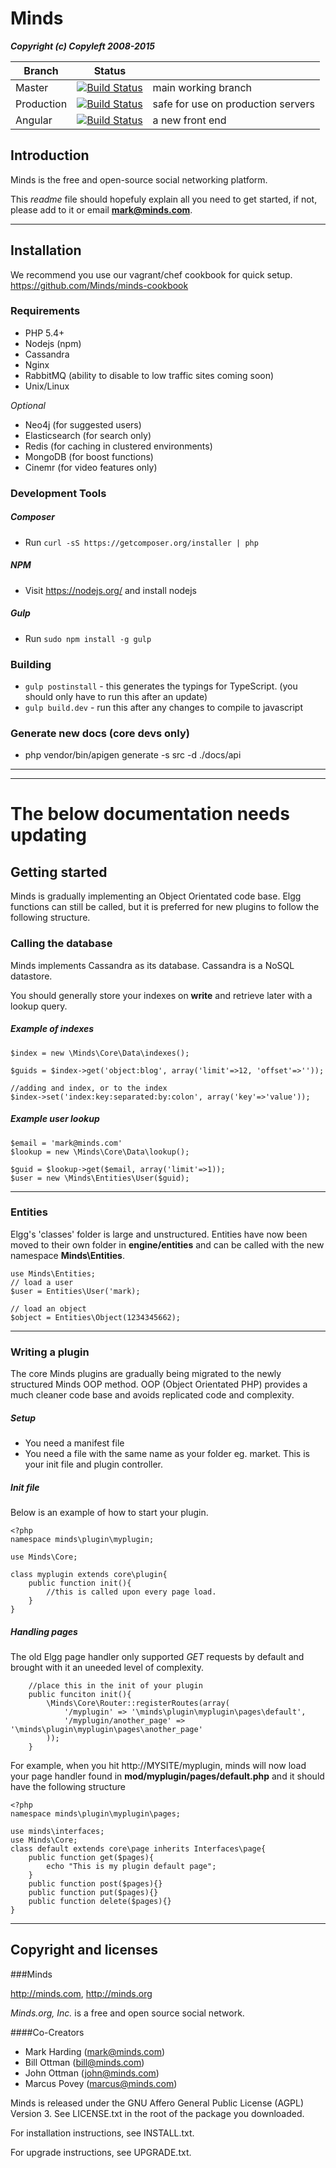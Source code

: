 Minds
==========

___Copyright (c) Copyleft 2008-2015___

Branch  | Status | |
------------- | ------------- | ----------
Master | [![Build Status](https://magnum.travis-ci.com/Minds/Minds.png?token=vHzWaxguqXbJqkudCFTn&branch=master)](https://magnum.travis-ci.com/Minds/Minds)  | main working branch |
Production | [![Build Status](https://magnum.travis-ci.com/Minds/Minds.png?token=vHzWaxguqXbJqkudCFTn&branch=production)](https://magnum.travis-ci.com/Minds/Minds) | safe for use on production servers
Angular | [![Build Status](https://magnum.travis-ci.com/Minds/Minds.png?token=vHzWaxguqXbJqkudCFTn&branch=angular)](https://magnum.travis-ci.com/Minds/Minds) | a new front end

## Introduction
Minds is the free and open-source social networking platform.

This *readme* file should hopefuly explain all you need to get started, if not, please add to it or email **mark@minds.com**.

----


## Installation

We recommend you use our vagrant/chef cookbook for quick setup. https://github.com/Minds/minds-cookbook

### Requirements
- PHP 5.4+
- Nodejs (npm)
- Cassandra
- Nginx
- RabbitMQ (ability to disable to low traffic sites coming soon)
- Unix/Linux

_Optional_
- Neo4j (for suggested users)
- Elasticsearch (for search only)
- Redis (for caching in clustered environments)
- MongoDB (for boost functions)
- Cinemr (for video features only)

### Development Tools

##### Composer

- Run `curl -sS https://getcomposer.org/installer | php`

##### NPM

- Visit https://nodejs.org/ and install nodejs

##### Gulp

- Run `sudo npm install -g gulp`


### Building

- `gulp postinstall` - this generates the typings for TypeScript. (you should only have to run this after an update)
- `gulp build.dev` - run this after any changes to compile to javascript


### Generate new docs (core devs only)

- php vendor/bin/apigen generate -s src -d ./docs/api

--------

--------

# The below documentation needs updating

## Getting started
Minds is gradually implementing an Object Orientated code base. Elgg functions can still be called, but it is preferred for new plugins to follow the following structure.


### Calling the database
Minds implements Cassandra as its database. Cassandra is a NoSQL datastore.

You should generally store your indexes on **write** and retrieve later with a lookup query.

##### Example of indexes
```
$index = new \Minds\Core\Data\indexes();

$guids = $index->get('object:blog', array('limit'=>12, 'offset'=>''));

//adding and index, or to the index
$index->set('index:key:separated:by:colon', array('key'=>'value'));

```
##### Example user lookup
```
$email = 'mark@minds.com'
$lookup = new \Minds\Core\Data\lookup();

$guid = $lookup->get($email, array('limit'=>1));
$user = new \Minds\Entities\User($guid);

```

--------
### Entities
Elgg's 'classes' folder is large and unstructured. Entities have now been moved to their own folder in **engine/entities** and can be called with the new namespace **Minds\Entities**.

```
use Minds\Entities;
// load a user
$user = Entities\User('mark);

// load an object
$object = Entities\Object(1234345662);
```

--------
### Writing a plugin
The core Minds plugins are gradually being migrated to the newly structured Minds OOP method. OOP (Object Orientated PHP) provides a much cleaner code base and avoids replicated code and complexity.

##### Setup
- You need a manifest file
- You need a file with the same name as your folder eg. market. This is your init file and plugin controller.

##### Init file
Below is an example of how to start your plugin.

```
<?php
namespace minds\plugin\myplugin;

use Minds\Core;

class myplugin extends core\plugin{
	public function init(){
		//this is called upon every page load.
	}
}
```
##### Handling pages
The old Elgg page handler only supported *GET* requests by default and brought with it an uneeded level of complexity.

```
	//place this in the init of your plugin
	public funciton init(){
		\Minds\Core\Router::registerRoutes(array(
			'/myplugin' => '\minds\plugin\myplugin\pages\default',
			'/myplugin/another_page' => '\minds\plugin\myplugin\pages\another_page'
		));
	}

```

For example, when you hit http://MYSITE/myplugin, minds will now load your page handler found in **mod/myplugin/pages/default.php** and it should have the following structure

```
<?php
namespace minds\plugin\myplugin\pages;

use minds\interfaces;
use Minds\Core;
class default extends core\page inherits Interfaces\page{
	public function get($pages){
		echo "This is my plugin default page";
	}
	public function post($pages){}
	public function put($pages){}
	public function delete($pages){}
}
```

--------
## Copyright and licenses
###Minds

http://minds.com, http://minds.org

*Minds.org, Inc.* is a free and open source social network.

####Co-Creators
- Mark Harding (mark@minds.com)
- Bill Ottman (bill@minds.com)
- John Ottman (john@minds.com)
- Marcus Povey (marcus@minds.com)




Minds is released under the GNU Affero General Public License (AGPL) Version 3. See LICENSE.txt
in the root of the package you downloaded.

For installation instructions, see INSTALL.txt.

For upgrade instructions, see UPGRADE.txt.
